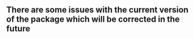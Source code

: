 ## There are some issues with the current version of the package which will be corrected in the future
